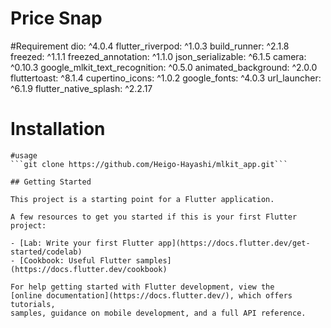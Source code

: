 # Price Snap

#Requirement
  dio: ^4.0.4
  flutter_riverpod: ^1.0.3
  build_runner: ^2.1.8
  freezed: ^1.1.1
  freezed_annotation: ^1.1.0
  json_serializable: ^6.1.5
  camera: ^0.10.3
  google_mlkit_text_recognition: ^0.5.0
  animated_background: ^2.0.0
  fluttertoast: ^8.1.4
  cupertino_icons: ^1.0.2
  google_fonts: ^4.0.3
  url_launcher: ^6.1.9
  flutter_native_splash: ^2.2.17
# Installation
```flutter pub get
#usage
```git clone https://github.com/Heigo-Hayashi/mlkit_app.git```

## Getting Started

This project is a starting point for a Flutter application.

A few resources to get you started if this is your first Flutter project:

- [Lab: Write your first Flutter app](https://docs.flutter.dev/get-started/codelab)
- [Cookbook: Useful Flutter samples](https://docs.flutter.dev/cookbook)

For help getting started with Flutter development, view the
[online documentation](https://docs.flutter.dev/), which offers tutorials,
samples, guidance on mobile development, and a full API reference.
